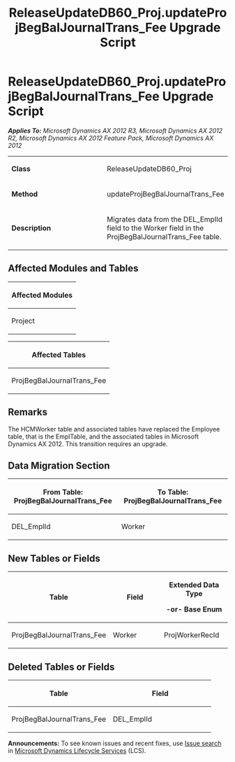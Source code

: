 ﻿---
title: ReleaseUpdateDB60_Proj.updateProjBegBalJournalTrans_Fee Upgrade Script
TOCTitle: ReleaseUpdateDB60_Proj.updateProjBegBalJournalTrans_Fee Upgrade Script
ms:assetid: 8d1682bf-fddb-4ff5-8eca-1fa2b5104e41
ms:mtpsurl: https://msdn.microsoft.com/en-us/library/JJ736472(v=AX.60)
ms:contentKeyID: 49709661
ms.date: 05/18/2015
mtps_version: v=AX.60
---

# ReleaseUpdateDB60\_Proj.updateProjBegBalJournalTrans\_Fee Upgrade Script 


_**Applies To:** Microsoft Dynamics AX 2012 R3, Microsoft Dynamics AX 2012 R2, Microsoft Dynamics AX 2012 Feature Pack, Microsoft Dynamics AX 2012_

<table>
<colgroup>
<col style="width: 50%" />
<col style="width: 50%" />
</colgroup>
<tbody>
<tr class="odd">
<td><p><strong>Class</strong></p></td>
<td><p>ReleaseUpdateDB60_Proj</p></td>
</tr>
<tr class="even">
<td><p><strong>Method</strong></p></td>
<td><p>updateProjBegBalJournalTrans_Fee</p></td>
</tr>
<tr class="odd">
<td><p><strong>Description</strong></p></td>
<td><p>Migrates data from the DEL_EmplId field to the Worker field in the ProjBegBalJournalTrans_Fee table.</p></td>
</tr>
</tbody>
</table>


## Affected Modules and Tables

<table>
<colgroup>
<col style="width: 100%" />
</colgroup>
<thead>
<tr class="header">
<th><p>Affected Modules</p></th>
</tr>
</thead>
<tbody>
<tr class="odd">
<td><p>Project</p></td>
</tr>
</tbody>
</table>


<table>
<colgroup>
<col style="width: 100%" />
</colgroup>
<thead>
<tr class="header">
<th><p>Affected Tables</p></th>
</tr>
</thead>
<tbody>
<tr class="odd">
<td><p>ProjBegBalJournalTrans_Fee</p></td>
</tr>
</tbody>
</table>


## Remarks

The HCMWorker table and associated tables have replaced the Employee table, that is the EmplTable, and the associated tables in Microsoft Dynamics AX 2012. This transition requires an upgrade.

## Data Migration Section

<table>
<colgroup>
<col style="width: 50%" />
<col style="width: 50%" />
</colgroup>
<thead>
<tr class="header">
<th><p>From Table: ProjBegBalJournalTrans_Fee</p></th>
<th><p>To Table: ProjBegBalJournalTrans_Fee</p></th>
</tr>
</thead>
<tbody>
<tr class="odd">
<td><p>DEL_EmplId</p></td>
<td><p>Worker</p></td>
</tr>
</tbody>
</table>


## New Tables or Fields

<table>
<colgroup>
<col style="width: 33%" />
<col style="width: 33%" />
<col style="width: 33%" />
</colgroup>
<thead>
<tr class="header">
<th><p>Table</p></th>
<th><p>Field</p></th>
<th><p>Extended Data Type</p>
<p>-or- Base Enum</p></th>
</tr>
</thead>
<tbody>
<tr class="odd">
<td><p>ProjBegBalJournalTrans_Fee</p></td>
<td><p>Worker</p></td>
<td><p>ProjWorkerRecId</p></td>
</tr>
</tbody>
</table>


## Deleted Tables or Fields

<table>
<colgroup>
<col style="width: 50%" />
<col style="width: 50%" />
</colgroup>
<thead>
<tr class="header">
<th><p>Table</p></th>
<th><p>Field</p></th>
</tr>
</thead>
<tbody>
<tr class="odd">
<td><p>ProjBegBalJournalTrans_Fee</p></td>
<td><p>DEL_EmplId</p></td>
</tr>
</tbody>
</table>

  
**Announcements:** To see known issues and recent fixes, use [Issue search](http://go.microsoft.com/fwlink/?linkid=389258) in [Microsoft Dynamics Lifecycle Services](http://go.microsoft.com/fwlink/?linkid=306505) (LCS).

